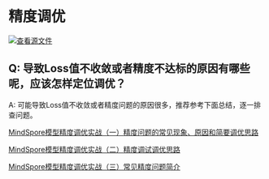 # 精度调优

[![查看源文件](https://mindspore-website.obs.cn-north-4.myhuaweicloud.com/website-images/r2.4.10/resource/_static/logo_source.svg)](https://gitee.com/mindspore/docs/blob/r2.4.10/docs/mindspore/source_zh_cn/faq/precision_tuning.md)

## Q: 导致Loss值不收敛或者精度不达标的原因有哪些呢，应该怎样定位调优？

A: 可能导致Loss值不收敛或者精度问题的原因很多，推荐参考下面总结，逐一排查问题。

[MindSpore模型精度调优实战（一）精度问题的常见现象、原因和简要调优思路](https://www.hiascend.com/forum/thread-0215121673876901029-1-1.html)

[MindSpore模型精度调优实战（二）精度调试调优思路](https://www.hiascend.com/forum/thread-0235121941309178031-1-1.html)

[MindSpore模型精度调优实战（三）常见精度问题简介](https://www.hiascend.com/forum/thread-0235121941523411032-1-1.html)
